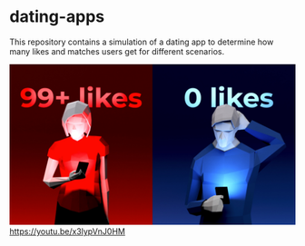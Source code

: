 # dating-apps
This repository contains a simulation of a dating app to determine how many likes and matches users get for different scenarios.

[![](images/thumbnail.jpeg)](https://youtu.be/x3lypVnJ0HM)
https://youtu.be/x3lypVnJ0HM
